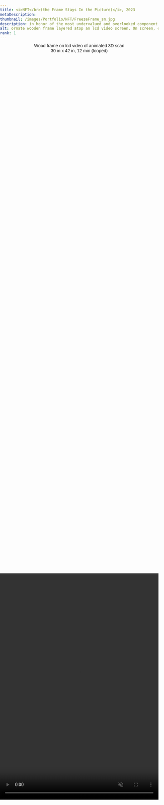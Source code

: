 ```yaml
---
title: <i>NFT</br>(the Frame Stays In the Picture)</i>, 2023
metaDescription:
thumbnail: /images/Portfolio/NFT/FreezeFrame_sm.jpg
description: in honor of the most undervalued and overlooked component of any artpiece - the frame.
alt: ornate wooden frame layered atop an lcd video screen. On screen, digital 3D scans of the wooden frame are sequentially jettisoned softly into the mysteries of outer space.
rank: 1
---
```

<div class="row">
  <div class="col-md-12">
    <p style="font-family: arial; text-align: center; margin-top: -1%">Wood frame on lcd video of animated 3D scan</br>30 in x 42 in, 12 min (looped)</p>
  </div>
</div>

<style>
  body, html {
    margin: 0;
    padding: 0;
    height: 100%;
    overflow: auto;
  }

  .video-container {
    display: flex;
    justify-content: center;
    align-items: center;
    min-height: 100%;
    padding: 0; /* Reset padding */
  }

  video {
    max-width: 100%;
    max-height: 100%;
    object-fit: contain;
  }

  @media (max-width: 768px) {
    /* Adjust padding on mobile devices */
    .video-container {
      padding: 0;
      height: 100vh; /* Ensure video takes up full viewport height on mobile */
    }
	/* Additional adjustments for mobile layout */
    .col-md-10 {
      padding: 10px;
    }
  }
</style>

<div class="video-container">
  <video width="540" height="720" autoplay loop muted playsinline>
    <source src="/images/Portfolio/NFT/nftMockup-Portrait.mp4" type="video/mp4">
    Your browser does not support the video tag.
  </video>
</div>

<div class="row">
  <div class="col-md-12">
    <p style="font-family: arial; font-size: .75em; font-weight:bold; text-align: center; margin-top: -1%"></p>
  </div>
</div>

<div class="row">
  <div class="col-md-12">
    <p style="font-family: arial; font-size: .75em; font-weight:bold; text-align: center; margin-top: -1%">  </p>
  </div>
</div>

<div class="row">
  <div class="col-md-1">
</div>

<div class="col-md-10">
	<p style="font-family: arial">
	<i>NFT (the Frame Stays In the Picture)</i> is in itself a paradox of concepts.</br>
				Non-Fungible animation existing only in virtual form.</br>
				as a digital 3D scan of a very fungible real-life wooden frame.</br>
				I first exhibited a prototype of this art piece in 2021.</br>
				People stood in front of it, staring and taking pictures.</br>
				I knew I had a hit, and am re-making a better one.</br></br>
				This time showcasing the frame I found on the side of the road on big trash day.</br></br>
				Previously garbage, now presented as a one-of-a-kind story of its own.</br>
				Jettisoned into eternal cyberspace.</br>
				Always the same direction, never the same perspective.</br>
				</br>
	</p>
</div>

<div class="row">
  <div class="col-md-1">
  </div>
  <div class="col-md-5">
     <img src="/images/Portfolio/NFT/BigTrash.jpg"></img>
    <p style="font-family: arial; font-size: .75em; font-weight:bold; text-align: center; margin-top: -2%">Big Trash Day</p>
  </div>
  <div class="col-md-1">
  </div>
  <div class="col-md-5">
     <img src="/images/Portfolio/NFT/NewFrame.jpg"></img>
    <p style="font-family: arial; font-size: .75em; font-weight:bold; text-align: center; margin-top: -2%">Ready for 3D Scan + Preview of LCD background</p>
  </div>
</div>
